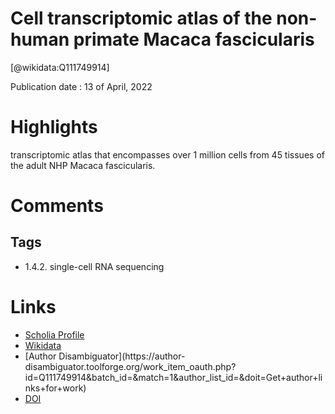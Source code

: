 Cell transcriptomic atlas of the non-human primate Macaca fascicularis
======================================
  [@wikidata:Q111749914]  

Publication date : 13 of April, 2022  

# Highlights
transcriptomic atlas that encompasses over 1 million cells from 45 tissues of the adult NHP Macaca fascicularis. 
<!-- Inline comment -->
# Comments
<!-- General comment -->
## Tags
- 1.4.2. single-cell RNA sequencing




# Links
  
 * [Scholia Profile](https://scholia.toolforge.org/work/Q111749914)  
 * [Wikidata](https://www.wikidata.org/wiki/Q111749914)  
 * [Author Disambiguator](https://author-
disambiguator.toolforge.org/work_item_oauth.php?id=Q111749914&batch_id=&match=1&author_list_id=&doit=Get+author+links+for+work)  
 * [DOI](https://doi.org/10.1038/S41586-022-04587-3)  
